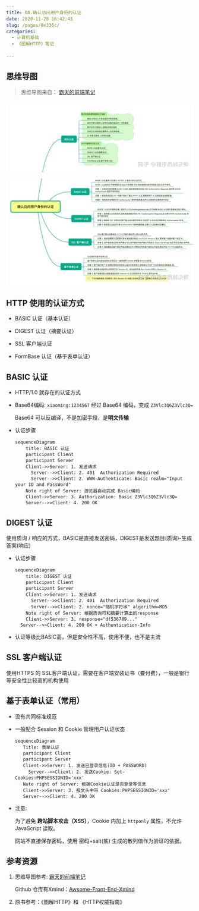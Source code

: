 ```yaml
---
title: 08.确认访问用户身份的认证
date: 2020-11-28 16:42:43
slug: /pages/8e336c/
categories: 
  - 计算机基础
  - 《图解HTTP》笔记

---
```


## 思维导图

> 思维导图来自： [霸天的前端笔记](https://www.zhihu.com/column/c_57862727)

![img](./assets/img/v2-724b3275f795957e0f4e3fecdbd5a930_r.jpg)

![img](./assets/img/v2-262194c24fea4345e955bd9cea42f525_r.jpg)

## HTTP 使用的认证方式

- BASIC 认证（基本认证）

- DIGEST 认证（摘要认证）

- SSL 客户端认证

- FormBase 认证（基于表单认证）

## BASIC 认证

- HTTP/1.0 就存在的认证方式

- Base64编码:  `xiaoming:1234567` 经过 Base64 编码，变成 `Z3Vlc3Q6Z3Vlc3Q=`

  Base64 可以反编译，不是加密手段，是**明文传输**
  
- 认证步骤

  ```mermaid
  sequenceDiagram
      title: BASIC 认证
      participant Client
      participant Server
      Client->>Server: 1. 发送请求
  		Server-->>Client: 2. 401  Authorization Required  
  		Server-->>Client: 2. WWW-Authenticate: Basic realm="Input your ID and PassWord"
  	  Note right of Server: 游览器自动完成 Basic编码
  	  Client->>Server: 3. Authorization: Basic Z3Vlc3Q6Z3Vlc3Q=
      Server-->>Client: 4. 200 OK
  ```
## DIGEST 认证

使用质询 / 响应的方式，BASIC是直接发送密码，DIGEST是发送题目(质询)-生成答案(响应)

- 认证步骤
  ```mermaid
  sequenceDiagram
      title: DIGEST 认证
      participant Client
      participant Server
      Client->>Server: 1. 发送请求
  		Server-->>Client: 2. 401  Authorization Required  
  		Server-->>Client: 2. nonce="随机字符串" algorithm=MD5
  	  Note right of Server: 根据质询吗和摘要计算出的response
  	  Client->>Server: 3. response="df536789..."
    Server-->>Client: 4. 200 OK + Authentication-Info
  ```
  
- 认证等级比BASIC高，但是安全性不高，使用不便，也不是主流

## SSL 客户端认证

使用HTTPS 的 SSL客户端认证，需要在客户端安装证书（要付费），一般是银行等安全性比较高的机构使用

## 基于表单认证（常用）

- 没有共同标准规范
- 一般配合 Session 和 Cookie 管理用户认证状态
   ```mermaid
  sequenceDiagram
      Title: 表单认证
      participant Client
      participant Server
      Client->>Server: 1. 发送已登录信息(ID + PASSWORD)
  		Server-->>Client: 2. 发送Cookie: Set-Cookies:PHPSESSIONID='xxx'
  	  Note right of Server: 根据Cookie认证是否登录等信息
  	  Client->>Server: 3. 报文头中带 Cookies:PHPSESSIONID='xxx'
      Server-->>Client: 4. 200 OK
  ```

- 注意:

  为了避免 **跨站脚本攻击（XSS）**，Cookie 内加上 `httponly` 属性，不允许 JavaScript 读取。

  网站不直接保存密码，使用 密码+salt(盐) 生成的散列值作为验证的依据。

## 参考资源

1. 思维导图参考:  [霸天的前端笔记](https://www.zhihu.com/column/c_57862727)

   Github 仓库有Xmind：[Awsome-Front-End-Xmind](https://github.com/bailinlin/Awsome-Front-End-Xmind)

2. 原书参考：《图解HTTP》和 《HTTP权威指南》